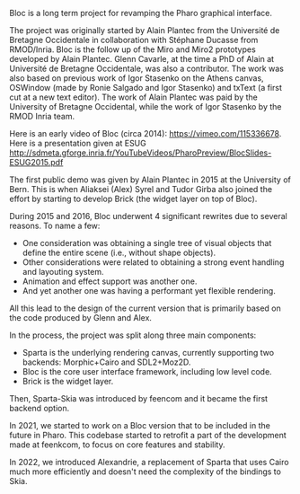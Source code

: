 Bloc is a long term project for revamping the Pharo graphical interface.

The project was originally started by Alain Plantec from the Université de Bretagne Occidentale in collaboration with Stéphane Ducasse from RMOD/Inria. Bloc is the follow up of the Miro and Miro2 prototypes developed by Alain Plantec. Glenn Cavarle, at the time a PhD of Alain at Université de Bretagne Occidentale, was also a contributor. The work was also based on previous work of Igor Stasenko on the Athens canvas, OSWindow (made by Ronie Salgado and Igor Stasenko) and txText (a first cut at a new text editor). The work of Alain Plantec was paid by the University of Bretagne Occidental, while the work of Igor Stasenko by the RMOD Inria team.  

Here is an early video of Bloc (circa 2014): https://vimeo.com/115336678. Here is a presentation given at ESUG http://sdmeta.gforge.inria.fr/YouTubeVideos/PharoPreview/BlocSlides-ESUG2015.pdf

The first public demo was given by Alain Plantec in 2015 at the University of Bern. This is when Aliaksei (Alex) Syrel and Tudor Girba also joined the effort by starting to develop Brick (the widget layer on top of Bloc).

During 2015 and 2016, Bloc underwent 4 significant rewrites due to several reasons. To name a few:
- One consideration was obtaining a single tree of visual objects that define the entire scene (i.e., without shape objects).
- Other considerations were related to obtaining a strong event handling and layouting system.
- Animation and effect support was another one.
- And yet another one was having a performant yet flexible rendering.

All this lead to the design of the current version that is primarily based on the code produced by Glenn and Alex.

In the process, the project was split along three main components:
- Sparta is the underlying rendering canvas, currently supporting two backends: Morphic+Cairo and SDL2+Moz2D.
- Bloc is the core user interface framework, including low level code.
- Brick is the widget layer.

Then, Sparta-Skia was introduced by feencom and it became the first backend option.

In 2021, we started to work on a Bloc version that to be included in the future in Pharo.
This codebase started to retrofit a part of the development made at feenkcom, to focus on core features and stability.

In 2022, we introduced Alexandrie, a replacement of Sparta that uses Cairo much more efficiently and doesn't need the complexity of the bindings to Skia.